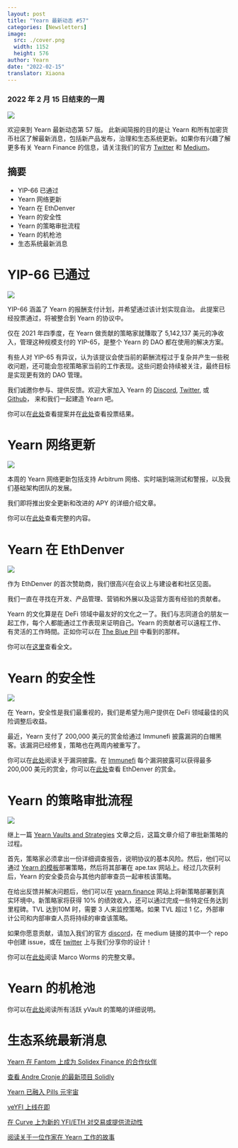 ```yaml
---
layout: post
title: "Yearn 最新动态 #57"
categories: [Newsletters]
image:
  src: ./cover.png
  width: 1152
  height: 576
author: Yearn
date: "2022-02-15"
translator: Xiaona
---
```

### 2022 年 2 月 15 日结束的一周

![](./image1.jpg?w=1456&h=733)

欢迎来到 Yearn 最新动态第 57 版。 此新闻简报的目的是让 Yearn 和所有加密货币社区了解最新消息，包括新产品发布，治理和生态系统更新。如果你有兴趣了解更多有关 Yearn Finance 的信息，请关注我们的官方  [Twitter](https://twitter.com/iearnfinance) 和 [Medium](https://medium.com/iearn)。

## 摘要

- YIP-66 已通过
- Yearn 网络更新
- Yearn 在 EthDenver
- Yearn 的安全性
- Yearn 的策略审批流程
- Yearn 的机枪池
- 生态系统最新消息


# YIP-66 已通过

![](./image2.jpg?w=200&h=200)

YIP-66 涵盖了 Yearn 的报酬支付计划，并希望通过该计划实现自治。 此提案已经投票通过，将被整合到 Yearn 的协议中。

仅在 2021 年四季度，在 Yearn 做贡献的策略家就賺取了 5,142,137 美元的净收入，管理这种规模支付的 YIP-65，是整个 Yearn 的 DAO 都在使用的解决方案。

有些人对 YIP-65 有异议，认为该提议会使当前的薪酬流程过于复杂并产生一些税收问题，还可能会忽视策略家当前的工作表现。这些问题会持续被关注，最终目标是实现更有效的 DAO 管理。

我们诚邀你参与、提供反馈。欢迎大家加入 Yearn 的  [Discord](https://discord.gg/8rF374XkXy), [Twitter](http://twitter.com/iearnfinance), 或 [Github](http://github.com/yearn)， 来和我们一起建造 Yearn 吧。

你可以在[此处](https://gov.yearn.finance/t/proposal-streamlining-contributor-compensation/12247)查看提案并在[此处](https://snapshot.org/#/ybaby.eth/proposal/0x804d3765e70d6e4f0f0a225222dadd396cd328595d5fd097b732b36fdf8e6af6)查看投票结果。

# Yearn 网络更新

![](./image3.jpg?w=450&h=367)

本周的 Yearn 网络更新包括支持 Arbitrum 网络、实时端到端测试和警报，以及我们基础架构团队的发展。

我们即将推出安全更新和改进的 APY 的详细介绍文章。

你可以在[此处](https://yearnweb.substack.com/p/yearn-web-engineering-update-160?r=2y79e&utm_campaign=post&utm_medium=web)查看完整的内容。

# Yearn 在 EthDenver

![](./image4.jpg?w=1328&h=654)

作为 EthDenver 的首次赞助商，我们很高兴在会议上与建设者和社区见面。

我们一直在寻找在开发、产品管理、营销和外展以及运营方面有经验的贡献者。

Yearn 的文化算是在 DeFi 领域中最友好的文化之一了。我们与志同道合的朋友一起工作，每个人都能通过工作表现来证明自己。Yearn 的贡献者可以遠程工作、有灵活的工作時間。正如你可以在 [The Blue Pill](https://thebluepill.eth.limo/) 中看到的那样。

你可以在[这里](https://medium.com/iearn/yearn-finance-will-be-at-ethdenver-we-are-looking-for-people-to-join-our-team-83ed3aa20269)查看全文。 

# Yearn 的安全性

![](./image5.jpg?w=945&h=408)

在 Yearn，安全性是我们最重视的，我们是希望为用户提供在 DeFi 领域最佳的风险调整后收益。

最近，Yearn 支付了 200,000 美元的赏金给通过 Immunefi 披露漏洞的白帽黑客。该漏洞已经修复，策略也在两周内被重写了。

你可以在[此处](https://github.com/yearn/yearn-security/blob/master/disclosures/2022-01-30.md)阅读关于漏洞披露。在 [Immunefi](https://immunefi.com/bounty/yearnfinance/) 每个漏洞披露可以获得最多 200,000 美元的赏金，你可以在[此处](https://www.ethdenver.com/bounties/yearn-finance)查看 EthDenver 的赏金。

# Yearn 的策略审批流程

![](./image6.jpg?w=1400&h=707)

继上一篇  [Yearn Vaults and Strategies](https://medium.com/iearn/yearn-finance-explained-what-are-vaults-and-strategies-96970560432) 文章之后，这篇文章介绍了审批新策略的过程。 

首先，策略家必须拿出一份详细调查报告，说明协议的基本风险。然后，他们可以通过 [Yearn 的模板](https://github.com/yearn/brownie-strategy-mix)部署策略，然后将其部署在 ape.tax 网站上。经过几次获利后，Yearn 的安全委员会与其他内部审查员一起审核该策略。

在给出反馈并解决问题后，他们可以在 [yearn.finance](http://yearn.finance/) 网站上将新策略部署到真实环境中。新策略家将获得 10% 的绩效收入，还可以通过完成一些特定任务达到里程碑。TVL 达到10M 时，需要 3 人来监控策略。如果 TVL 超过 1 亿，外部审计公司和内部审查人员将持续的审查该策略。 

如果你愿意贡献，请加入我们的官方 [discord](https://discord.com/invite/8rF374XkXy)，在 medium 链接的其中一个 repo 中创建 issue，或在 [twitter](https://twitter.com/iearnfinance) 上与我们分享你的设计！

你可以在[此处](https://medium.com/iearn/how-new-yearn-vault-strategies-are-endorsed-8c0e0870790d)阅读 Marco Worms 的完整文章。 

# Yearn 的机枪池

你可以在[此处](https://medium.com/yearn-state-of-the-vaults/the-vaults-at-yearn-9237905ffed3)阅读所有活跃 yVault 的策略的详细说明。

# 生态系统最新消息

[Yearn 在 Fantom 上成为 Solidex Finance 的合作伙伴](https://twitter.com/SolidexFantom/status/1489277199559499776)

[查看 Andre Cronje 的最新项目 Solidly](https://twitter.com/solidlyexchange/status/1491650940109217795)

[Yearn 已融入 Pills 元宇宙](https://twitter.com/pillheadddd/status/1492199477238710276)

[veYFI 上线在即](https://twitter.com/cryptouf/status/1492100813279350785)

[在 Curve 上为新的 YFI/ETH 对交易或提供流动性](https://curve.fi/factory-crypto/8)

[阅读关于一位作家在 Yearn 工作的故事](https://twitter.com/MarcoWorms/status/1490923070705442819)
